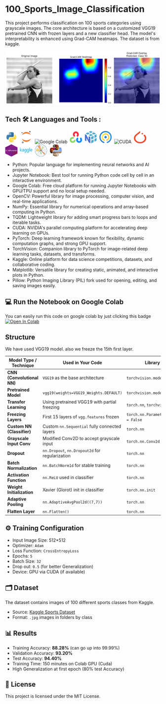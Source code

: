 # 100_Sports_Image_Classification

This project performs classification on 100 sports categories using grayscale images. The core architecture is based on a customized VGG19 pretrained CNN with frozen layers and a new classifier head. The model's interpretability is enhanced using Grad-CAM heatmaps. The dataset is from kaggle.

<div display=flex align=center>
  <img src="/Pictures/Sport.png"/>
</div>

## Tech :hammer_and_wrench: Languages and Tools :

<div>
  <img src="https://github.com/devicons/devicon/blob/master/icons/python/python-original.svg" title="Python" alt="Python" width="40" height="40"/>&nbsp;
  <img src="https://github.com/devicons/devicon/blob/master/icons/jupyter/jupyter-original.svg" title="Jupyter Notebook" alt="Jupyter Notebook" width="40" height="40"/>&nbsp;
  <img src="https://assets.st-note.com/img/1670632589167-x9aAV8lmnH.png" title="Google Colab" alt="Google Colab" width="40" height="40"/>&nbsp;
  <img src="https://github.com/devicons/devicon/blob/master/icons/opencv/opencv-original.svg" title="OpenCV" alt="OpenCV" width="40" height="40"/>&nbsp;
  <img src="https://github.com/devicons/devicon/blob/master/icons/numpy/numpy-original.svg" title="Numpy" alt="Numpy" width="40" height="40"/>&nbsp;
  <img src="https://github.com/AsadiAhmad/AsadiAhmad/blob/main/Logo/TQDM/TQDM.png" title="TQDM" alt="TQDM" width="40" height="40"/>&nbsp;
  <img src="https://www.svgrepo.com/show/373541/cuda.svg" title="CUDA" alt="CUDA" width="40" height="40"/>&nbsp;
  <img src="https://github.com/AsadiAhmad/AsadiAhmad/blob/main/Logo/pytorch/pytorch.png" title="PyTorach" alt="PyTorach" width="40" height="40"/>&nbsp;
  <img src="https://github.com/AsadiAhmad/AsadiAhmad/blob/main/Logo/torchvision/torchvision.png" title="TorachVision" alt="TorachVision" width="40" height="40"/>&nbsp;
  <img src="https://github.com/AsadiAhmad/AsadiAhmad/blob/main/Logo/Kaggle/Kaggle.png" title="Kaggle" alt="Kaggle" width="40" height="40"/>&nbsp;
  <img src="https://github.com/devicons/devicon/blob/master/icons/matplotlib/matplotlib-original.svg"  title="MatPlotLib" alt="MatPlotLib" width="40" height="40"/>&nbsp;
  <img src="https://github.com/AsadiAhmad/AsadiAhmad/blob/main/Logo/pillow/pillow.png"  title="pillow" alt="pillow" width="40" height="40"/>&nbsp;
</div>

- Python: Popular language for implementing neural networks and AI projects.
- Jupyter Notebook: Best tool for running Python code cell by cell in an interactive environment.
- Google Colab: Free cloud platform for running Jupyter Notebooks with GPU/TPU support and no local setup needed.
- OpenCV: Powerful library for image processing, computer vision, and real-time applications.
- NumPy: Essential library for numerical operations and array-based computing in Python.
- TQDM: Lightweight library for adding smart progress bars to loops and iterable tasks.
- CUDA: NVIDIA's parallel computing platform for accelerating deep learning on GPUs.
- PyTorch: Deep learning framework known for flexibility, dynamic computation graphs, and strong GPU support.
- TorchVision: Companion library to PyTorch for image-related deep learning tasks, datasets, and transforms.
- Kaggle: Online platform for data science competitions, datasets, and collaborative coding.
- Matplotlib: Versatile library for creating static, animated, and interactive plots in Python.
- Pillow: Python Imaging Library (PIL) fork used for opening, editing, and saving images easily.

## 💻 Run the Notebook on Google Colab

You can easily run this code on google colab by just clicking this badge [![Open In Colab](https://colab.research.google.com/assets/colab-badge.svg)](https://github.com/AsadiAhmad/100_Sports_Image_Classification/blob/main/Code/100_Sports_Image_Classification.ipynb)

## Structure

We have used VGG19 model. also we freeze the 15th first layer.

| **Model Type / Technique** | **Used in Your Code**                           | **Library / Source**                       |
| -------------------------- | ----------------------------------------------- | ------------------------------------------ |
| **CNN (Convolutional NN)** | `VGG19` as the base architecture                | `torchvision.models`                       |
| **Pretrained Model**       | `vgg19(weights=VGG19_Weights.DEFAULT)`          | `torchvision.models`                       |
| **Transfer Learning**      | Using pretrained VGG19 with partial freezing    | `torch.nn`, `torchvision`                  |
| **Freezing Layers**        | First 15 layers of `vgg.features` frozen        | `torch.nn.Parameter.requires_grad = False` |
| **Custom NN (Classifier)** | Custom `nn.Sequential` fully connected layers   | `torch.nn`                                 |
| **Grayscale Input Conv**   | Modified Conv2D to accept grayscale input       | `torch.nn.Conv2d`                          |
| **Dropout**                | `nn.Dropout`, `nn.Dropout2d` for regularization | `torch.nn`                                 |
| **Batch Normalization**    | `nn.BatchNorm1d` for stable training            | `torch.nn`                                 |
| **Activation Function**    | `nn.ReLU` used in classifier                    | `torch.nn`                                 |
| **Weight Initialization**  | Xavier (Glorot) init in classifier              | `torch.nn.init`                            |
| **Adaptive Pooling**       | `nn.AdaptiveAvgPool2d((7,7))`                   | `torch.nn`                                 |
| **Flatten Layer**          | `nn.Flatten()`                                  | `torch.nn`                                 |

## ⚙️ Training Configuration

- Input Image Size: 512*512
- Optimizer: `Adam`
- Loss Function: `CrossEntropyLoss`
- Epochs: `5`
- Batch Size: `32`
- Drop out: `0.5` (for better Generalization)
- Device: GPU via CUDA (if available)

## 🗂️ Dataset

The dataset contains images of 100 different sports classes from Kaggle.

- Source: [Kaggle Sports Dataset](https://www.kaggle.com/datasets/gpiosenka/sports-classification)
- Format: `.jpg` images in folders by class

## 📊 Results

- Training Accuracy: **88.28%** (can go up into 99.99%)
- Validation Accuracy: **93.20%**
- Test Accuracy: **94.40%**
- Training Time: 150 minutes on Colab GPU (Cuda)
- High Generalization at first epoch (80% test Accuracy)


## 🪪 License

This project is licensed under the MIT License.
